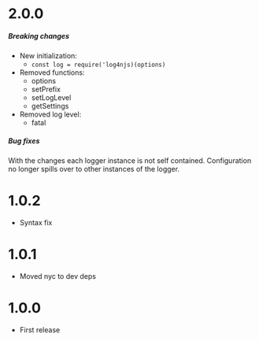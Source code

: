 # 2.0.0
##### Breaking changes
* New initialization:
    * `const log = require('log4njs)(options)`
* Removed functions:
    * options
    * setPrefix
    * setLogLevel
    * getSettings
* Removed log level:
    * fatal
    
##### Bug fixes
With the changes each logger instance is not self contained.
Configuration no longer spills over to other instances of the logger.

# 1.0.2
* Syntax fix

# 1.0.1
* Moved nyc to dev deps

# 1.0.0
* First release
